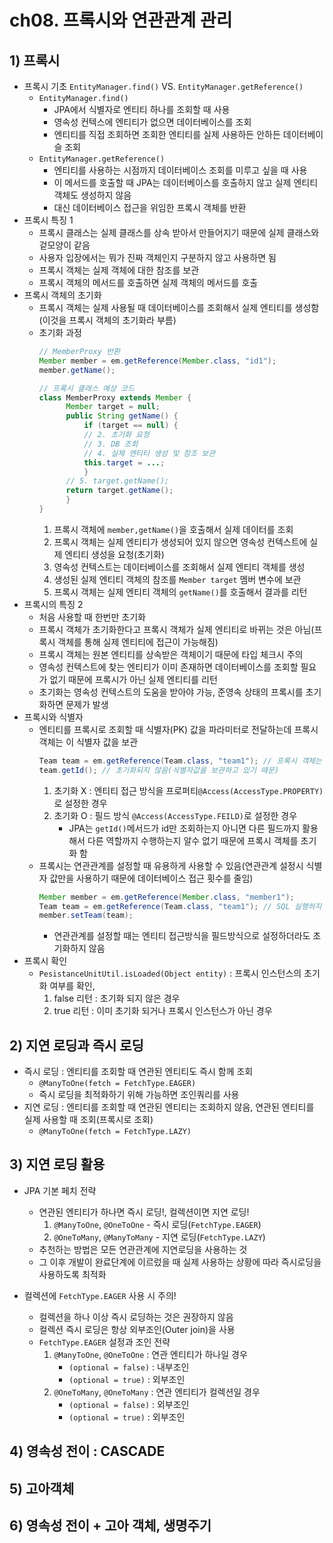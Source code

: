 # ch08. 프록시와 연관관계 관리

## 1) 프록시

- 프록시 기초 `EntityManager.find()` VS. `EntityManager.getReference()`
    * `EntityManager.find()` 
        - JPA에서 식별자로 엔티티 하나를 조회할 때 사용
        - 영속성 컨텍스에 엔티티가 없으면 데이터베이스를 조회
        - 엔티티를 직접 조회하면 조회한 엔티티를 실제 사용하든 안하든 데이터베이슬 조회
    * `EntityManager.getReference()`
        - 엔티티를 사용하는 시점까지 데이터베이스 조회를 미루고 싶을 때 사용
        - 이 메서드를 호출할 때 JPA는 데이터베이스를 호출하지 않고 실제 엔티티 객체도 생성하지 않음
        - 대신 데이터베이스 접근을 위임한 프록시 객체를 반환
- 프록시 특징 1
    * 프록시 클래스는 실제 클래스를 상속 받아서 만들어지기 때문에 실제 클래스와 겉모양이 같음
    * 사용자 입장에서는 뭐가 진짜 객체인지 구분하지 않고 사용하면 됨
    * 프록시 객체는 실제 객체에 대한 참조를 보관
    * 프록시 객체의 메서드를 호출하면 실제 객체의 메서드를 호출
- 프록시 객체의 초기화
    * 프록시 객체는 실제 사용될 때 데이터베이스를 조회해서 실제 엔티티를 생성함(이것을 프록시 객체의 초기화라 부름)
    * 초기화 과정
        ```java
        // MemberProxy 반환
        Member member = em.getReference(Member.class, "id1");
        member.getName();  
        ```
        ```java
        // 프록시 클래스 예상 코드
        class MemberProxy extends Member {
              Member target = null;
              public String getName() {
                  if (target == null) {
                  // 2. 초기화 요청
                  // 3. DB 조회
                  // 4. 실제 엔티티 생성 및 참조 보관
                  this.target = ...;
                  }
              // 5. target.getName();
              return target.getName();    
              }
        }
        ```
        1. 프록시 객체에 `member,getName()`을 호출해서 실제 데이터를 조회
        2. 프록시 객체는 실제 엔티티가 생성되어 있지 않으면 영속성 컨텍스트에 실제 엔티티 생성을 요청(초기화)
        3. 영속성 컨텍스트는 데이터베이스를 조회해서 실제 엔티티 객체를 생성
        4. 생성된 실제 엔티티 객체의 참조를 `Member target` 멤버 변수에 보관
        5. 프록시 객체는 실제 엔티티 객체의 `getName()`를 호출해서 결과를 리턴
- 프록시의 특징 2
    * 처음 사용할 때 한번만 초기화
    * 프록시 객체가 초기화한다고 프록시 객체가 실제 엔티티로 바뀌는 것은 아님(프록시 객체를 통해 실제 엔티티에 접근이 가능해짐)
    * 프록시 객체는 원본 엔티티를 상속받은 객체이기 때문에 타입 체크시 주의
    * 영속성 컨텍스트에 찾는 엔티티가 이미 존재하면 데이터베이스를 조회할 필요가 없기 때문에 프록시가 아닌 실제 엔티티를 리턴
    * 초기화는 영속성 컨텍스트의 도움을 받아야 가능, 준영속 상태의 프록시를 초기화하면 문제가 발생
- 프록시와 식별자
    * 엔티티를 프록시로 조회할 때 식별자(PK) 값을 파라미터로 전달하는데 프록시 객체는 이 식별자 값을 보관
        ```java
        Team team = em.getReference(Team.class, "team1"); // 프록시 객체는 식별자 값을 보관
        team.getId(); // 초기화되지 않음(식별자값을 보관하고 있기 때문)
        ```
        1. 초기화 X : 엔티티 접근 방식을 프로퍼티`@Access(AccessType.PROPERTY)`로 설정한 경우 
        2. 초기화 O : 필드 방식 `@Access(AccessType.FEILD)`로 설정한 경우
            - JPA는 `getId()`메서드가 id만 조회하는지 아니면 다른 필드까지 활용해서 다른 역할까지 수행하는지 알수 없기 때문에 프록시 객체를 초기화 함    
    * 프록시는 연관관계를 설정할 때 유용하게 사용할 수 있음(연관관계 설정시 식별자 값만을 사용하기 때문에 데이터베이스 접근 횟수를 줄임)
        ```java
        Member member = em.getReference(Member.class, "member1");
        Team team = em.getReference(Team.class, "team1"); // SQL 실행하지 않고 식별자 값을 보관
        member.setTeam(team);
        ```
        - 연관관계를 설정할 때는 엔티티 접근방식을 필드방식으로 설정하더라도 초기화하지 않음
- 프록시 확인
    - `PesistanceUnitUtil.isLoaded(Object entity)` : 프록시 인스턴스의 초기화 여부를 확인,
        1. false 리턴 : 초기화 되지 않은 경우
        2. true 리턴 : 이미 초기화 되거나 프록시 인스턴스가 아닌 경우

## 2) 지연 로딩과 즉시 로딩

- 즉시 로딩 : 엔티티를 조회할 때 연관된 엔티티도 즉시 함께 조회
    * `@ManyToOne(fetch = FetchType.EAGER)`
    * 즉시 로딩을 최적화하기 위해 가능하면 조인쿼리를 사용 
- 지연 로딩 : 엔티티를 조회할 때 연관된 엔티티는 조회하지 않음, 연관된 엔티티를 실제 사용할 때 조회(프록시로 조회)    
    * `@ManyToOne(fetch = FetchType.LAZY)`

## 3) 지연 로딩 활용

- JPA 기본 페치 전략
    * 연관된 엔티티가 하나면 즉시 로딩!, 컬렉션이면 지연 로딩!
        1. `@ManyToOne`, `@OneToOne` - 즉시 로딩(`FetchType.EAGER`)
        2. `@OneToMany`, `@ManyToMany` - 지연 로딩(`FetchType.LAZY`)
    * 추천하는 방법은 모든 연관관계에 지연로딩을 사용하는 것
    * 그 이후 개발이 완료단계에 이르렀을 때 실제 사용하는 상황에 따라 즉시로딩을 사용하도록 최적화

- 컬렉션에 `FetchType.EAGER` 사용 시 주의!
    * 컬렉션을 하나 이상 즉시 로딩하는 것은 권장하지 않음
    * 컬렉션 즉시 로딩은 항상 외부조인(Outer join)을 사용
    * `FetchType.EAGER`  설정과 조인 전략
        1. `@ManyToOne`, `@OneToOne` : 연관 엔티티가 하나일 경우
            - `(optional = false)` : 내부조인 
            - `(optional = true)`  : 외부조인 
        2. `@OneToMany`, `@OneToMany` : 연관 엔티티가 컬렉션일 경우
            - `(optional = false)` : 외부조인
            - `(optional = true)`  : 외부조인
             
## 4) 영속성 전이 : CASCADE

## 5) 고아객체

## 6) 영속성 전이 + 고아 객체, 생명주기